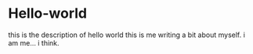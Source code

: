 # Hello-world
this is the description of hello world
this is me writing a bit about myself. i am me... i think.


